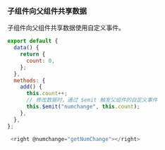 ### 子组件向父组件共享数据
子组件向父组件共享数据使用自定义事件。
```js
export default {
  data() {
    return {
      count: 0,
    };
  },
  methods: {
    add() {
      this.count++;
      // 修改数据时，通过 $emit 触发父组件的自定义事件
      this.$emit("numchange", this.count);
    },
  },
};
```

```js
 <right @numchange="getNumChange"></right>
 ```
 